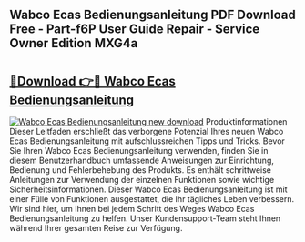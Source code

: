 ## Wabco Ecas Bedienungsanleitung PDF Download Free - Part-f6P User Guide Repair - Service Owner Edition MXG4a

# <h2><a href="http://df3mi3.blite.top/?on=Wabco+Ecas+Bedienungsanleitung">🔗Download 👉🔴 Wabco Ecas Bedienungsanleitung</a></h2>

[![Wabco Ecas Bedienungsanleitung new download](https://i.imgur.com/lujVjoI.png)](http://df3mi3.blite.top/?on=Wabco+Ecas+Bedienungsanleitung)
Produktinformationen Dieser Leitfaden erschließt das verborgene Potenzial Ihres neuen Wabco Ecas Bedienungsanleitung mit aufschlussreichen Tipps und Tricks. Bevor Sie Ihren Wabco Ecas Bedienungsanleitung verwenden, finden Sie in diesem Benutzerhandbuch umfassende Anweisungen zur Einrichtung, Bedienung und Fehlerbehebung des Produkts. Es enthält schrittweise Anleitungen zur Verwendung der einzelnen Funktionen sowie wichtige Sicherheitsinformationen. Dieser Wabco Ecas Bedienungsanleitung ist mit einer Fülle von Funktionen ausgestattet, die Ihr tägliches Leben verbessern. Wir sind hier, um Ihnen bei jedem Schritt des Weges Wabco Ecas Bedienungsanleitung zu helfen. Unser Kundensupport-Team steht Ihnen während Ihrer gesamten Reise zur Verfügung.
